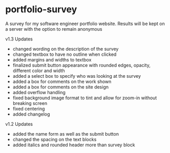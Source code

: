 # portfolio-survey
A survey for my software engineer portfolio website. Results will be kept on a server with the option to remain anonymous

v1.3 Updates
- changed wording on the description of the survey
- changed textbox to have no outline when clicked
- added margins and widths to textbox
- finalized submit button appearance with rounded edges, opacity, different color and width
- added a select box to specify who was looking at the survey
- added a box for comments on the work shown
- added a box for comments on the site design
- added overflow handling
- fixed background image format to tint and allow for zoom-in without breaking screen
- fixed centering
- added changelog

v1.2 Updates
- added the name form as well as the submit button
- changed the spacing on the text blocks
- added italics and rounded header more than survey block

